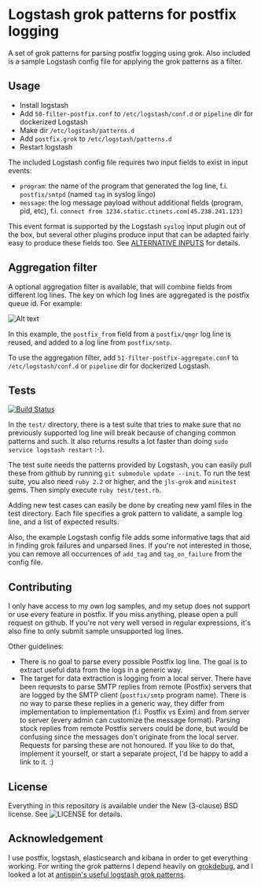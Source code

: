 Logstash grok patterns for postfix logging
==========================================

A set of grok patterns for parsing postfix logging using grok. Also included is a sample Logstash config file for applying the grok patterns as a filter.

Usage
-----

- Install logstash
- Add `50-filter-postfix.conf` to `/etc/logstash/conf.d` or `pipeline` dir for dockerized Logstash
- Make dir `/etc/logstash/patterns.d`
- Add `postfix.grok` to `/etc/logstash/patterns.d`
- Restart logstash

The included Logstash config file requires two input fields to exist in input events:

- `program`: the name of the program that generated the log line, f.i. `postfix/smtpd` (named `tag` in syslog lingo)
- `message`: the log message payload without additional fields (program, pid, etc), f.i. `connect from 1234.static.ctinets.com[45.238.241.123]`

This event format is supported by the Logstash `syslog` input plugin out of the box, but several other plugins produce input that can be adapted fairly easy to produce these fields too. See [ALTERNATIVE INPUTS](ALTERNATIVE-INPUTS.md) for details.

Aggregation filter
-----

A optional aggregation filter is available, that will combine fields from different log lines. The key on which log lines are aggregated is the postfix queue id. For example:

![Alt text](aggregation_example_pic.jpg?raw=true)

In this example, the `postfix_from` field from a `postfix/qmgr` log line is reused, and added to a log line from `postfix/smtp`.

To use the aggregation filter, add `51-filter-postfix-aggregate.conf` to `/etc/logstash/conf.d` or `pipeline` dir for dockerized Logstash.


Tests
-----

[![Build Status](https://travis-ci.org/whyscream/postfix-grok-patterns.svg?branch=master)](https://travis-ci.org/whyscream/postfix-grok-patterns)

In the `test/` directory, there is a test suite that tries to make sure that no previously supported log line will break because of changing common patterns and such. It also returns results a lot faster than doing `sudo service logstash restart` :-).

The test suite needs the patterns provided by Logstash, you can easily pull these from github by running `git submodule update --init`. To run the test suite, you also need `ruby 2.2` or higher, and the `jls-grok` and `minitest` gems. Then simply execute `ruby test/test.rb`.

Adding new test cases can easily be done by creating new yaml files in the test directory. Each file specifies a grok pattern to validate, a sample log line, and a list of expected results.

Also, the example Logstash config file adds some informative tags that aid in finding grok failures and unparsed lines. If you're not interested in those, you can remove all occurrences of `add_tag` and `tag_on_failure` from the config file.

Contributing
------------

I only have access to my own log samples, and my setup does not support or use every feature in postfix. If you miss anything, please open a pull request on github. If you're not very well versed in regular expressions, it's also fine to only submit sample unsupported log lines.

Other guidelines:
- There is no goal to parse every possible Postfix log line. The goal is to extract useful data from the logs in a generic way.
- The target for data extraction is logging from a local server. There have been requests to parse SMTP replies from remote (Postfix) servers that are logged by the SMTP client (`postfix/smtp` program name). There is no way to parse these replies in a generic way, they differ from implementation to implementation (f.i. Postfix vs Exim) and from server to server (every admin can customize the message format). Parsing stock replies from remote Postfix servers could be done, but would be confusing since the messages don't originate from the local server. Requests for parsing these are not honoured. If you like to do that, implement it yourself, or start a separate project, I'd be happy to add a link to it. :)

License
-------

Everything in this repository is available under the New (3-clause) BSD license. See ![LICENSE](LICENSE) for details.

Acknowledgement
---------------
I use postfix, logstash, elasticsearch and kibana in order to get everything working.
For writing the grok patterns I depend heavily on [grokdebug](https://grokdebug.herokuapp.com/), and I looked a lot at [antispin's useful logstash grok patterns](http://antisp.in/2014/04/useful-logstash-grok-patterns/).
